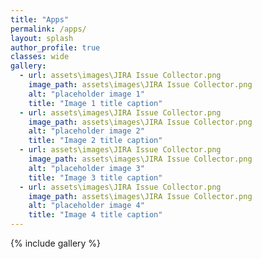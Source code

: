 ```yaml
---
title: "Apps"
permalink: /apps/
layout: splash
author_profile: true
classes: wide
gallery:
  - url: assets\images\JIRA Issue Collector.png
    image_path: assets\images\JIRA Issue Collector.png
    alt: "placeholder image 1"
    title: "Image 1 title caption"
  - url: assets\images\JIRA Issue Collector.png
    image_path: assets\images\JIRA Issue Collector.png
    alt: "placeholder image 2"
    title: "Image 2 title caption"
  - url: assets\images\JIRA Issue Collector.png
    image_path: assets\images\JIRA Issue Collector.png
    alt: "placeholder image 3"
    title: "Image 3 title caption"
  - url: assets\images\JIRA Issue Collector.png
    image_path: assets\images\JIRA Issue Collector.png
    alt: "placeholder image 4"
    title: "Image 4 title caption"
---
```

{% include gallery %}